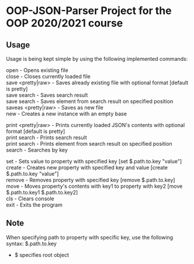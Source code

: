 # OOP-JSON-Parser Project for the OOP 2020/2021 course

## Usage

Usage is being kept simple by using the following implemented commands:

open <path> - Opens existing file <br>
close - Closes currently loaded file <br>
save <pretty|raw> - Saves already existing file with optional format [default is pretty] <br>
save search <path> - Saves search result <br>
save search <position> <path> - Saves element from search result on specified position <br>
saveas <path> <pretty|raw> - Saves as new file <br>
new - Creates a new instance with an empty base <br>

print <pretty|raw> - Prints currently loaded JSON's contents with optional format [default is pretty] <br>
print search - Prints search result <br>
print search <position> - Prints element from search result on specified position <br>
search <key> - Searches by key <br>

set <key> <value> - Sets value to property with specified key [set $.path.to.key "value"] <br>
create <key> <value> - Creates new property with specified key and value [create $.path.to.key "value"] <br>
remove <key> - Removes property with specified key [remove $.path.to.key] <br>
move <key1> <key2> - Moves property's contents with key1 to property with key2 [move $.path.to.key1 $.path.to.key2] <br>
cls - Clears console <br>
exit - Exits the program <br>

## Note

When specifying path to property with specific key, use the following syntax: $.path.to.key
- $ specifies root object
